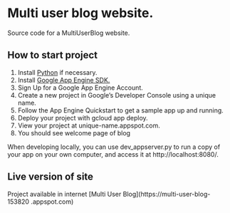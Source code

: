 # Multi user blog website.
Source code for a MultiUserBlog website.

## How to start project

1. Install [Python](https://www.python.org/) if necessary.
2. Install [Google App Engine SDK.](https://cloud.google.com/appengine/downloads#Google_App_Engine_SDK_for_Python)
3. Sign Up for a Google App Engine Account.
5. Create a new project in Google’s Developer Console using a unique name.
6. Follow the App Engine Quickstart to get a sample app up and running.
7. Deploy your project with gcloud app deploy.
8. View your project at unique-name.appspot.com.
9. You should see welcome page of blog

When developing locally, you can use dev_appserver.py to run a copy of your
app on your own computer, and access it at http://localhost:8080/.

## Live version of site
Project available in internet [Multi User Blog](https://multi-user-blog-153820
.appspot.com)